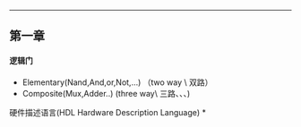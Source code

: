 
---

## 第一章

#### 逻辑门
* Elementary(Nand,And,or,Not,...)  （two way \ 双路）
* Composite(Mux,Adder..) (three way\\ 三路、、、)

硬件描述语言(HDL Hardware Description Language)
* 